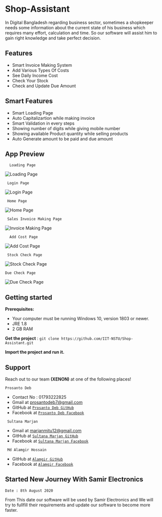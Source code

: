 # Shop-Assistant
In Digital Bangladesh regarding business sector, sometimes a shopkeeper needs some information about the current state of his business which requires many effort, calculation and time. So our software will assist him to gain right knowledge and take perfect decision.


## Features
 * Smart Invoice Making System
 * Add Various Types Of Costs
 * See Daily Income Cost
 * Check Your Stock
 * Check and Update Due Amount
 
 ## Smart Features
  * Smart Loading Page
  * Auto Capitalizartion while making invoice
  * Smart Validation in every steps
  * Showing number of digits while giving mobile number
  * Showing available Product quantity while selling products
  * Auto Generate amount to be paid and due amount
  
 ## App Preview 
```
  Loading Page
```
 ![Loading Page](https://github.com/IIT-NSTU/Shop-Assistant/blob/master/src/Pictures/LoadingPage.png)
 ```
  Login Page
  ```
 ![Login Page](https://github.com/IIT-NSTU/Shop-Assistant/blob/master/src/Pictures/LoginPage.png)
 ```
  Home Page
  ```
 ![Home Page](https://github.com/IIT-NSTU/Shop-Assistant/blob/master/src/Pictures/HomePage.png)
 ```
  Sales Invoice Making Page
  ```
 ![Invoice Making Page](https://github.com/IIT-NSTU/Shop-Assistant/blob/master/src/Pictures/InvoiceMakingPage.png)
 
```
  Add Cost Page
```
 
 ![Add Cost Page](https://github.com/IIT-NSTU/Shop-Assistant/blob/master/src/Pictures/AddCostPage.png)
 ```
  Stock Check Page
  ```
 ![Stock Check Page](https://github.com/IIT-NSTU/Shop-Assistant/blob/master/src/Pictures/StockCheckPage.png)
  ```
  Due Check Page
  ```
 ![Due Check Page](https://github.com/IIT-NSTU/Shop-Assistant/blob/master/src/Pictures/DueCheckPage.png)

 
 ## Getting started
**Prerequisites:**
- Your computer must be running Windows 10, version 1803 or newer.
- JRE 1.8
- 2 GB RAM

**Get the project** :
    ```
    git clone https://github.com/IIT-NSTU/Shop-Assistant.git
    ```
    
**Import the project and run it.**    
  
## Support

Reach out to our team **(XENON)** at one of the following places!

 ```
 Prosanto Deb
 ```
- Contact No : 01793222825
- Gmail at prosantodeb7@gmail.com
- GitHub at <a href="https://github.com/Prosanto7" target="Blank">`Prosanto Deb GitHub`</a>
- Facebook at <a href="https://web.facebook.com/prosantoDEB" target="Blank">`Prosanto Deb Facebook`</a>

```
 Sultana Marjan
 ```
- Gmail at marjanmitu12@gmail.com 
- GitHub at <a href="https://github.com/marjan12" target="Blank">`Sultana Marjan GitHub`</a>
- Facebook at <a href="https://web.facebook.com/marjan.mitu.7796" target="Blank">`Sultana Marjan Facebook`</a>

```
 Md Alamgir Hossain
 ```
- GitHub at <a href="https://github.com/Alamgir2-2" target="Blank">`Alamgir GitHub`</a>
- Facebook at <a href="https://web.facebook.com/meshwork.web" target="Blank">`Alamgir Facebook`</a>
  
  
  
 ## Started New Journey With Samir Electronics
 ``` 
Date : 8th August 2020
 ```
 From This date our software will be used by Samir Electronics and We will try to fullfill their requirements and update our software to become more faster.
  
    
    
 
